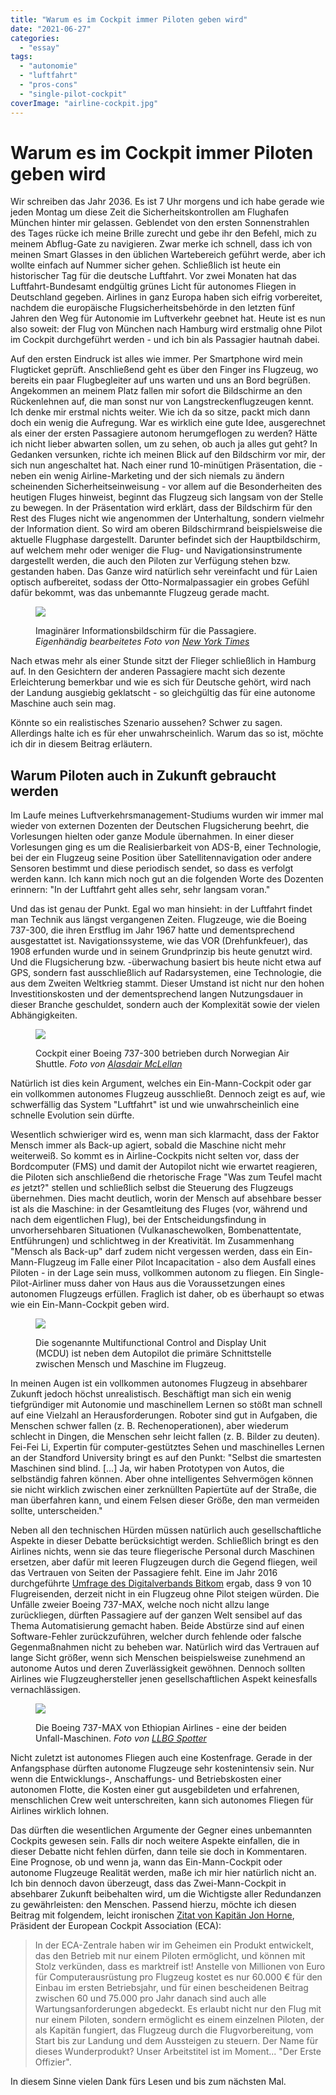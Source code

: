 ```yaml
---
title: "Warum es im Cockpit immer Piloten geben wird"
date: "2021-06-27"
categories: 
  - "essay"
tags: 
  - "autonomie"
  - "luftfahrt"
  - "pros-cons"
  - "single-pilot-cockpit"
coverImage: "airline-cockpit.jpg"
---
```


# Warum es im Cockpit immer Piloten geben wird

Wir schreiben das Jahr 2036. Es ist 7 Uhr morgens und ich habe gerade wie jeden Montag um diese Zeit die Sicherheitskontrollen am Flughafen München hinter mir gelassen. Geblendet von den ersten Sonnenstrahlen des Tages rücke ich meine Brille zurecht und gebe ihr den Befehl, mich zu meinem Abflug-Gate zu navigieren. Zwar merke ich schnell, dass ich von meinen Smart Glasses in den üblichen Wartebereich geführt werde, aber ich wollte einfach auf Nummer sicher gehen. Schließlich ist heute ein historischer Tag für die deutsche Luftfahrt. Vor zwei Monaten hat das Luftfahrt-Bundesamt endgültig grünes Licht für autonomes Fliegen in Deutschland gegeben. Airlines in ganz Europa haben sich eifrig vorbereitet, nachdem die europäische Flugsicherheitsbehörde in den letzten fünf Jahren den Weg für Autonomie im Luftverkehr geebnet hat. Heute ist es nun also soweit: der Flug von München nach Hamburg wird erstmalig ohne Pilot im Cockpit durchgeführt werden - und ich bin als Passagier hautnah dabei.

<!--more-->

Auf den ersten Eindruck ist alles wie immer. Per Smartphone wird mein Flugticket geprüft. Anschließend geht es über den Finger ins Flugzeug, wo bereits ein paar Flugbegleiter auf uns warten und uns an Bord begrüßen. Angekommen an meinem Platz fallen mir sofort die Bildschirme an den Rückenlehnen auf, die man sonst nur von Langstreckenflugzeugen kennt. Ich denke mir erstmal nichts weiter. Wie ich da so sitze, packt mich dann doch ein wenig die Aufregung. War es wirklich eine gute Idee, ausgerechnet als einer der ersten Passagiere autonom herumgeflogen zu werden? Hätte ich nicht lieber abwarten sollen, um zu sehen, ob auch ja alles gut geht? In Gedanken versunken, richte ich meinen Blick auf den Bildschirm vor mir, der sich nun angeschaltet hat. Nach einer rund 10-minütigen Präsentation, die - neben ein wenig Airline-Marketing und der sich niemals zu ändern scheinenden Sicherheitseinweisung - vor allem auf die Besonderheiten des heutigen Fluges hinweist, beginnt das Flugzeug sich langsam von der Stelle zu bewegen. In der Präsentation wird erklärt, dass der Bildschirm für den Rest des Fluges nicht wie angenommen der Unterhaltung, sondern vielmehr der Information dient. So wird am oberen Bildschirmrand beispielsweise die aktuelle Flugphase dargestellt. Darunter befindet sich der Hauptbildschirm, auf welchem mehr oder weniger die Flug- und Navigationsinstrumente dargestellt werden, die auch den Piloten zur Verfügung stehen bzw. gestanden haben. Das Ganze wird natürlich sehr vereinfacht und für Laien optisch aufbereitet, sodass der Otto-Normalpassagier ein grobes Gefühl dafür bekommt, was das unbemannte Flugzeug gerade macht.

<figure>

![](/img/blog/seatback-screen.jpg)

<figcaption>

Imaginärer Informationsbildschirm für die Passagiere. _Eigenhändig bearbeitetes Foto von [New York Times](https://www.nytimes.com/2018/01/01/business/airlines-travel-entertainment.html)_

</figcaption>

</figure>

Nach etwas mehr als einer Stunde sitzt der Flieger schließlich in Hamburg auf. In den Gesichtern der anderen Passagiere macht sich dezente Erleichterung bemerkbar und wie es sich für Deutsche gehört, wird nach der Landung ausgiebig geklatscht - so gleichgültig das für eine autonome Maschine auch sein mag.

Könnte so ein realistisches Szenario aussehen? Schwer zu sagen. Allerdings halte ich es für eher unwahrscheinlich. Warum das so ist, möchte ich dir in diesem Beitrag erläutern.

## Warum Piloten auch in Zukunft gebraucht werden

Im Laufe meines Luftverkehrsmanagement-Studiums wurden wir immer mal wieder von externen Dozenten der Deutschen Flugsicherung beehrt, die Vorlesungen hielten oder ganze Module übernahmen. In einer dieser Vorlesungen ging es um die Realisierbarkeit von ADS-B, einer Technologie, bei der ein Flugzeug seine Position über Satellitennavigation oder andere Sensoren bestimmt und diese periodisch sendet, so dass es verfolgt werden kann. Ich kann mich noch gut an die folgenden Worte des Dozenten erinnern: "In der Luftfahrt geht alles sehr, sehr langsam voran."

Und das ist genau der Punkt. Egal wo man hinsieht: in der Luftfahrt findet man Technik aus längst vergangenen Zeiten. Flugzeuge, wie die Boeing 737-300, die ihren Erstflug im Jahr 1967 hatte und dementsprechend ausgestattet ist. Navigationssysteme, wie das VOR (Drehfunkfeuer), das 1908 erfunden wurde und in seinem Grundprinzip bis heute genutzt wird. Und die Flugsicherung bzw. -überwachung basiert bis heute nicht etwa auf GPS, sondern fast ausschließlich auf Radarsystemen, eine Technologie, die aus dem Zweiten Weltkrieg stammt. Dieser Umstand ist nicht nur den hohen Investitionskosten und der dementsprechend langen Nutzungsdauer in dieser Branche geschuldet, sondern auch der Komplexität sowie der vielen Abhängigkeiten.

<figure>

![](/img/blog/cockpit-737-classic.jpg)

<figcaption>

Cockpit einer Boeing 737-300 betrieben durch Norwegian Air Shuttle. _Foto von [Alasdair McLellan](https://commons.wikimedia.org/wiki/File:Cockpit_of_737-300_LN-KKU.jpg)_

</figcaption>

</figure>

Natürlich ist dies kein Argument, welches ein Ein-Mann-Cockpit oder gar ein vollkommen autonomes Flugzeug ausschließt. Dennoch zeigt es auf, wie schwerfällig das System "Luftfahrt" ist und wie unwahrscheinlich eine schnelle Evolution sein dürfte.

Wesentlich schwieriger wird es, wenn man sich klarmacht, dass der Faktor Mensch immer als Back-up agiert, sobald die Maschine nicht mehr weiterweiß. So kommt es in Airline-Cockpits nicht selten vor, dass der Bordcomputer (FMS) und damit der Autopilot nicht wie erwartet reagieren, die Piloten sich anschließend die rhetorische Frage "Was zum Teufel macht _es_ jetzt?" stellen und schließlich selbst die Steuerung des Flugzeugs übernehmen. Dies macht deutlich, worin der Mensch auf absehbare besser ist als die Maschine: in der Gesamtleitung des Fluges (vor, während und nach dem eigentlichen Flug), bei der Entscheidungsfindung in unvorhersehbaren Situationen (Vulkanaschewolken, Bombenattentate, Entführungen) und schlichtweg in der Kreativität. Im Zusammenhang "Mensch als Back-up" darf zudem nicht vergessen werden, dass ein Ein-Mann-Flugzeug im Falle einer Pilot Incapacitation - also dem Ausfall eines Piloten - in der Lage sein muss, vollkommen autonom zu fliegen. Ein Single-Pilot-Airliner muss daher von Haus aus die Voraussetzungen eines autonomen Flugzeugs erfüllen. Fraglich ist daher, ob es überhaupt so etwas wie ein Ein-Mann-Cockpit geben wird.

<figure>

![](/img/blog/airbus-mcdu.jpg)

<figcaption>

Die sogenannte Multifunctional Control and Display Unit (MCDU) ist neben dem Autopilot die primäre Schnittstelle zwischen Mensch und Maschine im Flugzeug.

</figcaption>

</figure>

In meinen Augen ist ein vollkommen autonomes Flugzeug in absehbarer Zukunft jedoch höchst unrealistisch. Beschäftigt man sich ein wenig tiefgründiger mit Autonomie und maschinellem Lernen so stößt man schnell auf eine Vielzahl an Herausforderungen. Roboter sind gut in Aufgaben, die Menschen schwer fallen (z. B. Rechenoperationen), aber wiederum schlecht in Dingen, die Menschen sehr leicht fallen (z. B. Bilder zu deuten). Fei-Fei Li, Expertin für computer-gestütztes Sehen und maschinelles Lernen an der Standford University bringt es auf den Punkt: "Selbst die smartesten Maschinen sind blind. \[...\] Ja, wir haben Prototypen von Autos, die selbständig fahren können. Aber ohne intelligentes Sehvermögen können sie nicht wirklich zwischen einer zerknüllten Papiertüte auf der Straße, die man überfahren kann, und einem Felsen dieser Größe, den man vermeiden sollte, unterscheiden."

Neben all den technischen Hürden müssen natürlich auch gesellschaftliche Aspekte in dieser Debatte berücksichtigt werden. Schließlich bringt es den Airlines nichts, wenn sie das teure fliegerische Personal durch Maschinen ersetzen, aber dafür mit leeren Flugzeugen durch die Gegend fliegen, weil das Vertrauen von Seiten der Passagiere fehlt. Eine im Jahr 2016 durchgeführte [Umfrage des Digitalverbands Bitkom](https://www.bitkom.org/Presse/Presseinformation/Noch-grosse-Skepsis-gegenueber-autonomem-Fliegen.html) ergab, dass 9 von 10 Flugreisenden, derzeit nicht in ein Flugzeug ohne Pilot steigen würden. Die Unfälle zweier Boeing 737-MAX, welche noch nicht allzu lange zurückliegen, dürften Passagiere auf der ganzen Welt sensibel auf das Thema Automatisierung gemacht haben. Beide Abstürze sind auf einen Software-Fehler zurückzuführen, welcher durch fehlende oder falsche Gegenmaßnahmen nicht zu beheben war. Natürlich wird das Vertrauen auf lange Sicht größer, wenn sich Menschen beispielsweise zunehmend an autonome Autos und deren Zuverlässigkeit gewöhnen. Dennoch sollten Airlines wie Flugzeughersteller jenen gesellschaftlichen Aspekt keinesfalls vernachlässigen.

<figure>

![](/img/blog/ethiopian-airlines-737.jpg)

<figcaption>

Die Boeing 737-MAX von Ethiopian Airlines - eine der beiden Unfall-Maschinen. _Foto von [LLBG Spotter](https://en.wikipedia.org/wiki/File:Ethiopian_Airlines_ET-AVJ_takeoff_from_TLV_\(46461974574\).jpg)_

</figcaption>

</figure>

Nicht zuletzt ist autonomes Fliegen auch eine Kostenfrage. Gerade in der Anfangsphase dürften autonome Flugzeuge sehr kostenintensiv sein. Nur wenn die Entwicklungs-, Anschaffungs- und Betriebskosten einer autonomen Flotte, die Kosten einer gut ausgebildeten und erfahrenen, menschlichen Crew weit unterschreiten, kann sich autonomes Fliegen für Airlines wirklich lohnen.

Das dürften die wesentlichen Argumente der Gegner eines unbemannten Cockpits gewesen sein. Falls dir noch weitere Aspekte einfallen, die in dieser Debatte nicht fehlen dürfen, dann teile sie doch in Kommentaren. Eine Prognose, ob und wenn ja, wann das Ein-Mann-Cockpit oder autonome Flugzeuge Realität werden, maße ich mir hier natürlich nicht an. Ich bin dennoch davon überzeugt, dass das Zwei-Mann-Cockpit in absehbarer Zukunft beibehalten wird, um die Wichtigste aller Redundanzen zu gewährleisten: den Menschen. Passend hierzu, möchte ich diesen Beitrag mit folgendem, leicht ironischen [Zitat von Kapitän Jon Horne](https://www.eurocockpit.be/news/when-2-1-0), Präsident der European Cockpit Association (ECA):

> In der ECA-Zentrale haben wir im Geheimen ein Produkt entwickelt, das den Betrieb mit nur einem Piloten ermöglicht, und können mit Stolz verkünden, dass es marktreif ist! Anstelle von Millionen von Euro für Computerausrüstung pro Flugzeug kostet es nur 60.000 € für den Einbau im ersten Betriebsjahr, und für einen bescheidenen Beitrag zwischen 60 und 75.000 pro Jahr danach sind auch alle Wartungsanforderungen abgedeckt. Es erlaubt nicht nur den Flug mit nur einem Piloten, sondern ermöglicht es einem einzelnen Piloten, der als Kapitän fungiert, das Flugzeug durch die Flugvorbereitung, vom Start bis zur Landung und dem Aussteigen zu steuern. Der Name für dieses Wunderprodukt? Unser Arbeitstitel ist im Moment... "Der Erste Offizier".

In diesem Sinne vielen Dank fürs Lesen und bis zum nächsten Mal.
